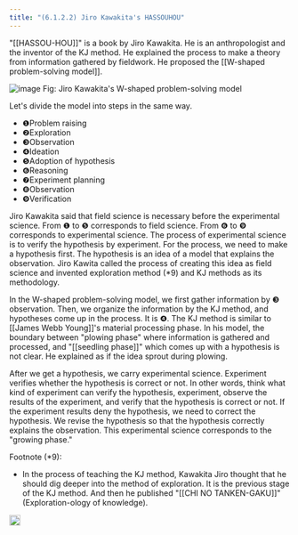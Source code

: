 ```yaml
---
title: "(6.1.2.2) Jiro Kawakita's HASSOUHOU"
---
```


"[[HASSOU-HOU]]" is a book by Jiro Kawakita. He is an anthropologist and the inventor of the KJ method. He explained the process to make a theory from information gathered by fieldwork. He proposed the [[W-shaped problem-solving model]].

![image](https://gyazo.com/6695df801262703332a9fa6aa5934f80/thumb/1000)
Fig: Jiro Kawakita's W-shaped problem-solving model

Let's divide the model into steps in the same way.

- ❶Problem raising
- ❷Exploration
- ❸Observation
- ❹Ideation
- ❺Adoption of hypothesis
- ❻Reasoning
- ❼Experiment planning
- ❽Observation
- ❾Verification

Jiro Kawakita said that field science is necessary before the experimental science. From ❶ to ❺ corresponds to field science. From ❻ to ❾ corresponds to experimental science. The process of experimental science is to verify the hypothesis by experiment. For the process, we need to make a hypothesis first. The hypothesis is an idea of a model that explains the observation. Jiro Kawita called the process of creating this idea as field science and invented exploration method (*9) and KJ methods as its methodology.

In the W-shaped problem-solving model, we first gather information by ❸ observation. Then, we organize the information by the KJ method, and hypotheses come up in the process. It is ❹. The KJ method is similar to [[James Webb Young]]'s material processing phase. In his model, the boundary between "plowing phase" where information is gathered and processed, and "[[seedling phase]]" which comes up with a hypothesis is not clear. He explained as if the idea sprout during plowing.

After we get a hypothesis, we carry experimental science.  Experiment verifies whether the hypothesis is correct or not. In other words, think what kind of experiment can verify the hypothesis, experiment, observe the results of the experiment, and verify that the hypothesis is correct or not. If the experiment results deny the hypothesis, we need to correct the hypothesis. We revise the hypothesis so that the hypothesis correctly explains the observation. This experimental science corresponds to the "growing phase."

Footnote (*9):
- In the process of teaching the KJ method, Kawakita Jiro thought that he should dig deeper into the method of exploration. It is the previous stage of the KJ method. And then he published "[[CHI NO TANKEN-GAKU]]" (Exploration-ology of knowledge).
<img src='https://scrapbox.io/api/pages/nishio/en/icon' alt='en.icon' height="19.5"/>